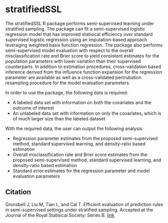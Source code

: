 # stratifiedSSL

The stratifiedSSL R package performs semi-supervised learning under stratified sampling.  The package can fit a semi-supervised logistic regression model that has improved statisical efficiency over standard supervised logistic regression using an imputation-based approach leveraging weighted basis function regression.  The package also performs semi-supervised model evaluation with respect to the overall misclassification rate and Brier score to yield consistent estimates for the population parameters with lower variation than their supervised counterparts.  In addition to estimation procedures, cross-validation based inference derived from the influence function expansion for the regression parameter are available as well as a cross-validated pertrubation resampling procedure for the model evaluation parameters.

In order to use the package, the following data is required:

* A labeled data set with information on both the covariates and the outcome of interest
* An unlabeled data set with information on only the covariates, which is of much larger size than the labeled dataset

With the required data, the user can output the following analysis:

* Regression parameter estimates from the proposed semi-supervised method, standard supervised learning, and density-ratio based estimation
* Overall misclassification rate and Brier score estimates from the proposed semi-supervised method, standard supervised learning, and density-ratio based estimation
* Standard error estimates for the regression parameter and model evaluation parameters


## Citation

Gronsbell J, Liu M, Tian L, and Cai T.  Efficient evaluation of prediction rules in semi-supervised settings under stratified sampling.  Accepted at the Journal of the Royal Statisical Society: Series B. [link](https://rss.onlinelibrary.wiley.com/doi/10.1111/rssb.12502)
